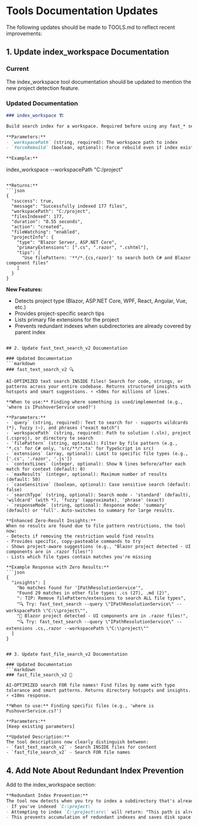 # Tools Documentation Updates

The following updates should be made to TOOLS.md to reflect recent improvements:

## 1. Update index_workspace Documentation

### Current
The index_workspace tool documentation should be updated to mention the new project detection feature.

### Updated Documentation
```markdown
### index_workspace 🏗️

Build search index for a workspace. Required before using any fast_* search tools. Detects project type and provides search tips.

**Parameters:**
- `workspacePath` (string, required): The workspace path to index
- `forceRebuild` (boolean, optional): Force rebuild even if index exists (default: false)

**Example:**
```
index_workspace --workspacePath "C:/project"
```

**Returns:**
```json
{
  "success": true,
  "message": "Successfully indexed 177 files",
  "workspacePath": "C:/project",
  "filesIndexed": 177,
  "duration": "0.55 seconds",
  "action": "created",
  "fileWatching": "enabled",
  "projectInfo": {
    "type": "Blazor Server, ASP.NET Core",
    "primaryExtensions": [".cs", ".razor", ".cshtml"],
    "tips": [
      "Use filePattern: '**/*.{cs,razor}' to search both C# and Blazor component files"
    ]
  }
}
```

**New Features:**
- Detects project type (Blazor, ASP.NET Core, WPF, React, Angular, Vue, etc.)
- Provides project-specific search tips
- Lists primary file extensions for the project
- Prevents redundant indexes when subdirectories are already covered by parent index
```

## 2. Update fast_text_search_v2 Documentation

### Updated Documentation
```markdown
### fast_text_search_v2 🔍

AI-OPTIMIZED text search INSIDE files! Search for code, strings, or patterns across your entire codebase. Returns structured insights with hotspots and smart suggestions. ⚡ <50ms for millions of lines.

**When to use:** Finding where something is used/implemented (e.g., 'where is IPushoverService used?')

**Parameters:**
- `query` (string, required): Text to search for - supports wildcards (*), fuzzy (~), and phrases ("exact match")
- `workspacePath` (string, required): Path to solution (.sln), project (.csproj), or directory to search
- `filePattern` (string, optional): Filter by file pattern (e.g., '*.cs' for C# only, 'src/**/*.ts' for TypeScript in src)
- `extensions` (array, optional): Limit to specific file types (e.g., ['.cs', '.razor', '.js'])
- `contextLines` (integer, optional): Show N lines before/after each match for context (default: 0)
- `maxResults` (integer, optional): Maximum number of results (default: 50)
- `caseSensitive` (boolean, optional): Case sensitive search (default: false)
- `searchType` (string, optional): Search mode - 'standard' (default), 'wildcard' (with *), 'fuzzy' (approximate), 'phrase' (exact)
- `responseMode` (string, optional): Response mode: 'summary' (default) or 'full'. Auto-switches to summary for large results.

**Enhanced Zero-Result Insights:**
When no results are found due to file pattern restrictions, the tool now:
- Detects if removing the restriction would find results
- Provides specific, copy-pasteable commands to try
- Shows project-aware suggestions (e.g., "Blazor project detected - UI components are in .razor files!")
- Lists which file types contain matches you're missing

**Example Response with Zero Results:**
```json
{
  "insights": [
    "No matches found for 'IPathResolutionService'",
    "Found 29 matches in other file types: .cs (27), .md (2)",
    "💡 TIP: Remove filePattern/extensions to search ALL file types",
    "🔍 Try: fast_text_search --query \"IPathResolutionService\" --workspacePath \"C:\\project\"",
    "🎯 Blazor project detected - UI components are in .razor files!",
    "🔍 Try: fast_text_search --query \"IPathResolutionService\" --extensions .cs,.razor --workspacePath \"C:\\project\""
  ]
}
```
```

## 3. Update fast_file_search_v2 Documentation

### Updated Documentation
```markdown
### fast_file_search_v2 📁

AI-OPTIMIZED search FOR file names! Find files by name with typo tolerance and smart patterns. Returns directory hotspots and insights. ⚡ <10ms response.

**When to use:** Finding specific files (e.g., 'where is PushoverService.cs?')

**Parameters:**
[Keep existing parameters]

**Updated Description:**
The tool descriptions now clearly distinguish between:
- `fast_text_search_v2` - Search INSIDE files for content
- `fast_file_search_v2` - Search FOR file names
```

## 4. Add Note About Redundant Index Prevention

Add to the index_workspace section:

```markdown
**Redundant Index Prevention:**
The tool now detects when you try to index a subdirectory that's already covered by a parent directory's index. For example:
- If you've indexed `C:\project\`
- Attempting to index `C:\project\src\` will return: "This path is already indexed as part of parent workspace: C:\project"
- This prevents accumulation of redundant indexes and saves disk space
```